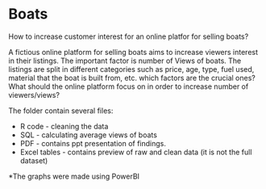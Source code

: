 # Boats

How to increase customer interest for an online platfor for selling boats?

A fictious online platform for selling boats aims to increase viewers interest in their listings. The important factor is number of Views of boats.
The listings are split in different categories such as price, age, type, fuel used, material that the boat is built from, etc.
which factors are the crucial ones? What should the online platform focus on in order to increase number of viewers/views?

The folder contain several files:
* R code - cleaning the data
* SQL -  calculating average views of boats
* PDF - contains ppt presentation of findings. 
* Excel tables - contains preview of raw and clean data (it is not the full dataset)

*The graphs were made using PowerBI
